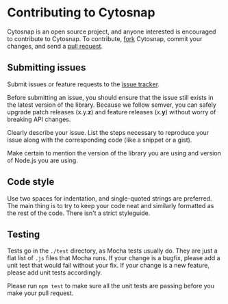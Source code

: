 # Contributing to Cytosnap

Cytosnap is an open source project, and anyone interested is encouraged to contribute to Cytosnap.  To contribute, [fork](https://help.github.com/articles/fork-a-repo/) Cytosnap, commit your changes, and send a [pull request](https://help.github.com/articles/using-pull-requests/).



## Submitting issues

Submit issues or feature requests to the [issue tracker](https://github.com/cytoscape/Cytosnap/issues).

Before submitting an issue, you should ensure that the issue still exists in the latest version of the library.  Because we follow semver, you can safely upgrade patch releases (x.y.**z**) and feature releases (x.**y**) without worry of breaking API changes.

Clearly describe your issue.  List the steps necessary to reproduce your issue along with the corresponding code (like a snippet or a gist).

Make certain to mention the version of the library you are using and version of Node.js you are using.



## Code style

Use two spaces for indentation, and single-quoted strings are preferred.  The main thing is to  try to keep your code neat and similarly formatted as the rest of the code.  There isn't a strict styleguide.




## Testing

Tests go in the `./test` directory, as Mocha tests usually do.  They are just a flat list of `.js` files that Mocha runs.  If your change is a bugfix, please add a unit test that would fail without your fix.  If your change is a new feature, please add unit tests accordingly.

Please run `npm test` to make sure all the unit tests are passing before you make your pull request.
